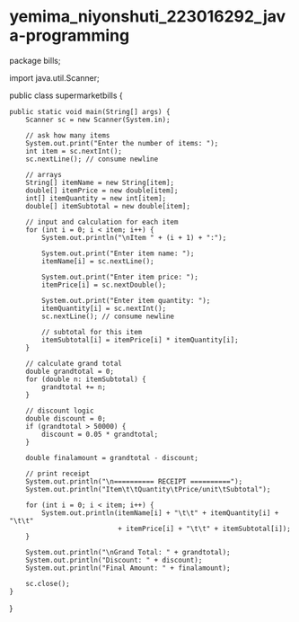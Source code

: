 # yemima_niyonshuti_223016292_java-programming


package bills;

import java.util.Scanner;

public class supermarketbills {

    public static void main(String[] args) {
        Scanner sc = new Scanner(System.in);

        // ask how many items
        System.out.print("Enter the number of items: ");
        int item = sc.nextInt();
        sc.nextLine(); // consume newline

        // arrays
        String[] itemName = new String[item];
        double[] itemPrice = new double[item];
        int[] itemQuantity = new int[item];
        double[] itemSubtotal = new double[item];

        // input and calculation for each item
        for (int i = 0; i < item; i++) {
            System.out.println("\nItem " + (i + 1) + ":");

            System.out.print("Enter item name: ");
            itemName[i] = sc.nextLine();

            System.out.print("Enter item price: ");
            itemPrice[i] = sc.nextDouble();

            System.out.print("Enter item quantity: ");
            itemQuantity[i] = sc.nextInt();
            sc.nextLine(); // consume newline

            // subtotal for this item
            itemSubtotal[i] = itemPrice[i] * itemQuantity[i];
        }

        // calculate grand total
        double grandtotal = 0;
        for (double n: itemSubtotal) {
            grandtotal += n;
        }

        // discount logic
        double discount = 0;
        if (grandtotal > 50000) {
            discount = 0.05 * grandtotal;
        }

        double finalamount = grandtotal - discount;

        // print receipt
        System.out.println("\n========== RECEIPT ==========");
        System.out.println("Item\t\tQuantity\tPrice/unit\tSubtotal");

        for (int i = 0; i < item; i++) {
            System.out.println(itemName[i] + "\t\t" + itemQuantity[i] + "\t\t" 
                               + itemPrice[i] + "\t\t" + itemSubtotal[i]);
        }

        System.out.println("\nGrand Total: " + grandtotal);
        System.out.println("Discount: " + discount);
        System.out.println("Final Amount: " + finalamount);

        sc.close();
    }
}

